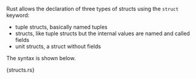 Rust allows the declaration of three types of structs using the `struct`
keyword:

* tuple structs, basically named tuples
* structs, like tuple structs but the internal values are named and called
  fields
* unit structs, a struct without fields

The syntax is shown below.

{structs.rs}
